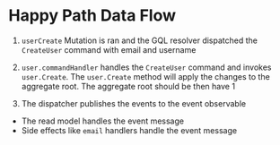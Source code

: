 # Happy Path Data Flow

1. `userCreate` Mutation is ran and the GQL resolver dispatched the `CreateUser` command with email and username

2. `user.commandHandler` handles the `CreateUser` command and invokes `user.Create`. The `user.Create` method will apply the changes to the aggregate root. The aggregate root should be then have 1

3. The dispatcher publishes the events to the event observable

-   The read model handles the event message
-   Side effects like `email` handlers handle the event message
